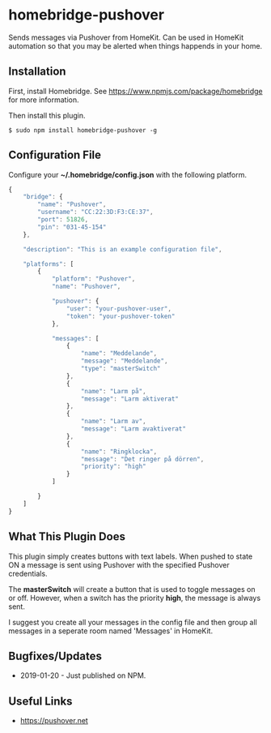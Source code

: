 # homebridge-pushover

Sends messages via Pushover from HomeKit. Can be used in HomeKit automation 
so that you may be alerted when things happends in your home.

## Installation

First, install Homebridge. See https://www.npmjs.com/package/homebridge
for more information.

Then install this plugin.

    $ sudo npm install homebridge-pushover -g

## Configuration File

Configure your **~/.homebridge/config.json** with the following platform.


```javascript
{
    "bridge": {
        "name": "Pushover",
        "username": "CC:22:3D:F3:CE:37",
        "port": 51826,
        "pin": "031-45-154"
    },

    "description": "This is an example configuration file",

    "platforms": [
        {
            "platform": "Pushover",
            "name": "Pushover",

            "pushover": {
                "user": "your-pushover-user",
                "token": "your-pushover-token"
            },

            "messages": [
                {
                    "name": "Meddelande",
                    "message": "Meddelande",
                    "type": "masterSwitch"
                },
                {
                    "name": "Larm på",
                    "message": "Larm aktiverat"
                },
                {
                    "name": "Larm av",
                    "message": "Larm avaktiverat"
                },
                {
                    "name": "Ringklocka",
                    "message": "Det ringer på dörren",
                    "priority": "high"
                }
            ]

        }
    ]
}

```
## What This Plugin Does

This plugin simply creates buttons with text labels. When pushed to state ON
a message is sent using Pushover with the specified Pushover credentials.

The **masterSwitch** will create a button that is used to toggle
messages on or off. However, when a switch has the priority **high**, the message is always sent.

I suggest you create all your messages in the config file
and then group all messages in a seperate room named 'Messages' in HomeKit.

## Bugfixes/Updates

* 2019-01-20 - Just published on NPM.

## Useful Links

* https://pushover.net
